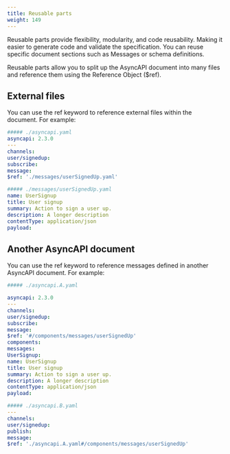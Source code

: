 ```yaml
---
title: Reusable parts
weight: 149
---
```


Reusable parts provide flexibility, modularity, and code reusability. Making it easier to generate code and validate the specification. You can reuse specific document sections such as Messages or schema definitions.

Reusable parts allow you to split up the AsyncAPI document into many files and reference them using the Reference Object ($ref).

## External files

You can use the ref keyword to reference external files within the document. For example:

```yaml
##### ./asyncapi.yaml
asyncapi: 2.3.0
---
channels:
user/signedup:
subscribe:
message:
$ref: './messages/userSignedUp.yaml'
```

```yaml
##### ./messages/userSignedUp.yaml
name: UserSignup
title: User signup
summary: Action to sign a user up.
description: A longer description
contentType: application/json
payload:
```

## Another AsyncAPI document

You can use the ref keyword to reference messages defined in another AsyncAPI document. For example:

```yaml
##### ./asyncapi.A.yaml

asyncapi: 2.3.0
---
channels:
user/signedup:
subscribe:
message:
$ref: '#/components/messages/userSignedUp'
components:
messages:
UserSignup:
name: UserSignup
title: User signup
summary: Action to sign a user up.
description: A longer description
contentType: application/json
payload:
```

```yaml
##### ./asyncapi.B.yaml
---
channels:
user/signedup:
publish:
message:
$ref: './asyncapi.A.yaml#/components/messages/userSignedUp'
```
